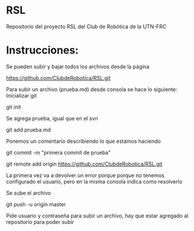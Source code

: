 # RSL

Repositorio del proyecto RSL del Club de Robótica de la UTN-FRC

# Instrucciones:
Se pueden subir y bajar todos los archivos desde la página

https://github.com/ClubdeRobotica/RSL.git

Para subir un archivo (prueba.md) desde consola se hace lo siguiente:
Inicializar git

git init

Se agrega prueba, igual que en el svn

git add prueba.md

Ponemos un comentario describiendo lo que estamos haciendo

git commit -m "primera commit de prueba"

git remote add origin https://github.com/ClubdeRobotica/RSL.git

La primera vez va a devolver un error porque porque no tenemos configurado el usuario, pero en la misma consola indica como resolverlo

Se sube el archivo

git push -u origin master

Pide usuario y contraseña para subir un archivo, hay que estar agregado al repositorio para poder subir
